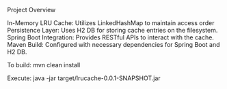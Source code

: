 Project Overview

In-Memory LRU Cache: Utilizes LinkedHashMap to maintain access order
Persistence Layer: Uses H2 DB for storing cache entries on the filesystem.
Spring Boot Integration: Provides RESTful APIs to interact with the cache.
Maven Build: Configured with necessary dependencies for Spring Boot and H2 DB.

To build:
mvn clean install

Execute:
java -jar target/lrucache-0.0.1-SNAPSHOT.jar

